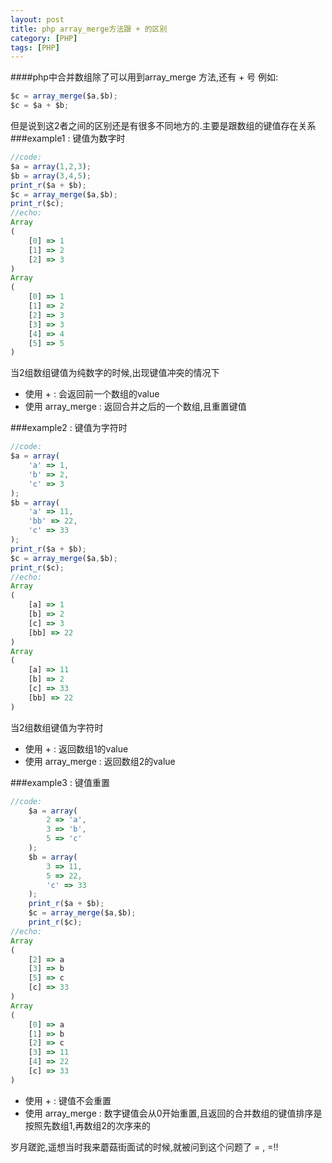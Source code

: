 ```yaml
---
layout: post
title: php array_merge方法跟 + 的区别
category: [PHP]
tags: [PHP]
---
```


####php中合并数组除了可以用到array_merge 方法,还有 + 号
例如:

```js
$c = array_merge($a,$b);
$c = $a + $b;
```
但是说到这2者之间的区别还是有很多不同地方的.主要是跟数组的键值存在关系
###example1 : 键值为数字时
```js
//code:
$a = array(1,2,3);
$b = array(3,4,5);
print_r($a + $b);
$c = array_merge($a,$b);
print_r($c);
//echo:
Array
(
    [0] => 1
    [1] => 2
    [2] => 3
)
Array
(
    [0] => 1
    [1] => 2
    [2] => 3
    [3] => 3
    [4] => 4
    [5] => 5
)
```

当2组数组键值为纯数字的时候,出现键值冲突的情况下

* 使用 + : 会返回前一个数组的value
* 使用 array_merge : 返回合并之后的一个数组,且重置键值

###example2 : 键值为字符时
```js
//code:
$a = array(
	'a' => 1,
	'b' => 2,
	'c' => 3
);
$b = array(
	'a' => 11,
	'bb' => 22,
	'c' => 33
);	
print_r($a + $b);
$c = array_merge($a,$b);
print_r($c);
//echo:
Array
(
    [a] => 1
    [b] => 2
    [c] => 3
    [bb] => 22
)
Array
(
    [a] => 11
    [b] => 2
    [c] => 33
    [bb] => 22
)
```

当2组数组键值为字符时

* 使用 + : 返回数组1的value
* 使用 array_merge : 返回数组2的value

###example3 : 键值重置

```js
//code:
	$a = array(
		2 => 'a',
		3 => 'b',
		5 => 'c'
	);
	$b = array(
		3 => 11,
		5 => 22,
		'c' => 33
	);	
	print_r($a + $b);
	$c = array_merge($a,$b);
	print_r($c);
//echo:
Array
(
    [2] => a
    [3] => b
    [5] => c
    [c] => 33
)
Array
(
    [0] => a
    [1] => b
    [2] => c
    [3] => 11
    [4] => 22
    [c] => 33
)
```

* 使用 + : 键值不会重置
* 使用 array_merge : 数字键值会从0开始重置,且返回的合并数组的键值排序是按照先数组1,再数组2的次序来的

岁月蹉跎,遥想当时我来蘑菇街面试的时候,就被问到这个问题了 = , =!!





